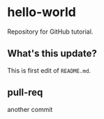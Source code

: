 # hello-world
Repository for GitHub tutorial.

## What's this update?
This is first edit of `README.md`.

## pull-req
another commit
